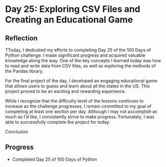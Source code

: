 # Day 25: Exploring CSV Files and Creating an Educational Game

## Reflection
  TToday, I dedicated my efforts to completing Day 25 of the 100 Days of Python challenge. I made significant progress and acquired valuable knowledge along the way. One of the key concepts I learned today was how to read and write data from CSV files, as well as exploring the methods of the Pandas library.

  For the final project of the day, I developed an engaging educational game that allows users to guess and learn about all the states in the US. This project proved to be an exciting and rewarding experience.

  While I recognize that the difficulty level of the lessons continues to increase as the challenge progresses, I remain committed to my goal of completing at least one section per day. Although I may not accomplish as much as I'd like, I consistently strive to make progress. Fortunately, I was able to successfully complete the project for today.

  Conclusion

  ## Progress
  - Completed Day 25 of 100 Days of Python